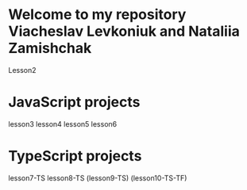 # Welcome to my repository Viacheslav Levkoniuk and Nataliia Zamishchak
Lesson2
# JavaScript projects
lesson3
lesson4
lesson5
lesson6
# TypeScript projects
lesson7-TS
lesson8-TS
(lesson9-TS)
(lesson10-TS-TF)